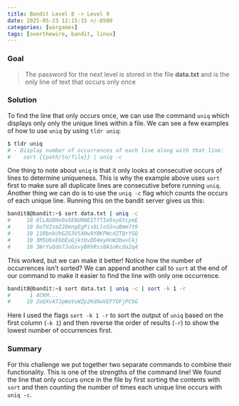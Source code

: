 ```yaml
---
title: Bandit Level 8 -> Level 9
date: 2025-05-23 12:15:15 +/-0500
categories: [wargames]
tags: [overthewire, bandit, linux]
---
```


### Goal
> The password for the next level is stored in the file **data.txt** and is the only line of text that occurs only once

### Solution
To find the line that only occurs once, we can use the command `uniq` which displays only only the unique lines within a file. We can see a few examples of how to use `uniq` by using `tldr uniq`:

```bash
$ tldr uniq
# - Display number of occurrences of each line along with that line:
#    sort {{path/to/file}} | uniq -c
```

One thing to note about `uniq` is that it only looks at consecutive occurs of lines to determine uniqueness. This is why the example above uses `sort` first to make sure all duplicate lines are consecutive before running `uniq`. Another thing we can do is to use the `uniq -c` flag which counts the occurs of each unique line. Running this on the bandit server gives us this:

```bash
bandit8@bandit:~$ sort data.txt | uniq -c
#     10 0lLAU8Hx0a5E8URNEITfTIe9sy6tcpeE
#     10 0oTVZsmZ2OmngEgPis8LloSSnuBmm7t9
#     10 11RbnkUhGZG3V5XHw9YBKPWcdZTQrYSQ
#     10 3M5U6xE6bEuGjktQvDD4eyHnW3bwvCkj
#     10 3WrYuQdo7JuGsvyB8hRss8A1uKcda2q4
```

This worked, but we can make it better! Notice how the number of occurrences isn't sorted? We can append another call to `sort` at the end of our command to make it easier to find the line with only one occurrence. 

```bash
bandit8@bandit:~$ sort data.txt | uniq -c | sort -k 1 -r
#      1 4CKM...
#     10 ZoQXvA7JpWaVsWZp2KdXwVEP7OFjPCbG
```

Here I used the flags `sort -k 1 -r` to sort the output of `uniq` based on the first column (`-k 1`) and then reverse the order of results (`-r`) to show the lowest number of occurrences first.

### Summary
For this challenge we put together two separate commands to combine their functionality. This is one of the strengths of the command line! We found the line that only occurs once in the file by first sorting the contents with `sort` and then counting the number of times each unique line occurs with `uniq -c`. 
